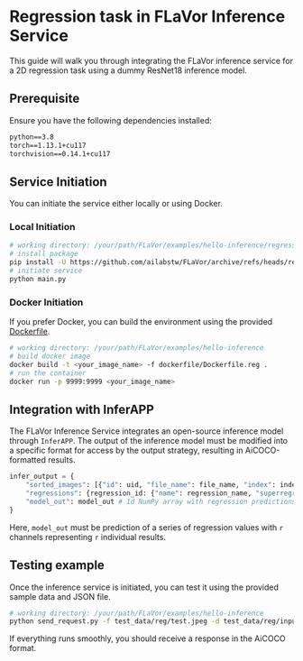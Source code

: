 # Regression task in FLaVor Inference Service

This guide will walk you through integrating the FLaVor inference service for a 2D regression task using a dummy ResNet18 inference model.

## Prerequisite

Ensure you have the following dependencies installed:

```txt
python==3.8
torch==1.13.1+cu117
torchvision==0.14.1+cu117
```

## Service Initiation

You can initiate the service either locally or using Docker.

### Local Initiation

```bash
# working directory: /your/path/FLaVor/examples/hello-inference/regression_example
# install package
pip install -U https://github.com/ailabstw/FLaVor/archive/refs/heads/release/stable.zip && pip install "flavor[infer]"
# initiate service
python main.py
```

### Docker Initiation

If you prefer Docker, you can build the environment using the provided [Dockerfile](./Dockerfile).

```bash
# working directory: /your/path/FLaVor/examples/hello-inference
# build docker image
docker build -t <your_image_name> -f dockerfile/Dockerfile.reg .
# run the container
docker run -p 9999:9999 <your_image_name>
```

## Integration with InferAPP

The FLaVor Inference Service integrates an open-source inference model through `InferAPP`. The output of the inference model must be modified into a specific format for access by the output strategy, resulting in AiCOCO-formatted results.

```python
infer_output = {
    "sorted_images": [{"id": uid, "file_name": file_name, "index": index, ...}, ...],
    "regressions": {regression_id: {"name": regression_name, "superregression_name": superregression_name, ...}, ...},
    "model_out": model_out # 1d NumPy array with regression predictions
}
```

Here, `model_out` must be prediction of a series of regression values with `r` channels representing `r` individual results.

## Testing example

Once the inference service is initiated, you can test it using the provided sample data and JSON file.

```bash
# working directory: /your/path/FLaVor/examples/hello-inference
python send_request.py -f test_data/reg/test.jpeg -d test_data/reg/input.json
```

If everything runs smoothly, you should receive a response in the AiCOCO format.
